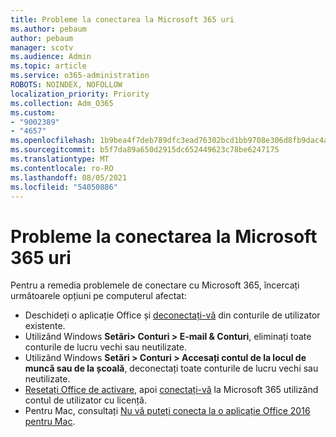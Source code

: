 ```yaml
---
title: Probleme la conectarea la Microsoft 365 uri
ms.author: pebaum
author: pebaum
manager: scotv
ms.audience: Admin
ms.topic: article
ms.service: o365-administration
ROBOTS: NOINDEX, NOFOLLOW
localization_priority: Priority
ms.collection: Adm_O365
ms.custom:
- "9002389"
- "4657"
ms.openlocfilehash: 1b9bea4f7deb789dfc3ead76302bcd1bb9708e306d8fb9dac4a9e7b8631bf9ed
ms.sourcegitcommit: b5f7da89a650d2915dc652449623c78be6247175
ms.translationtype: MT
ms.contentlocale: ro-RO
ms.lasthandoff: 08/05/2021
ms.locfileid: "54050886"
---
```

# <a name="issues-signing-into-microsoft-365-apps"></a>Probleme la conectarea la Microsoft 365 uri

Pentru a remedia problemele de conectare cu Microsoft 365, încercați următoarele opțiuni pe computerul afectat:

- Deschideți o aplicație Office și [deconectați-vă](https://go.microsoft.com/fwlink/?linkid=2114082) din conturile de utilizator existente.
- Utilizând Windows **Setări> Conturi > E-mail & Conturi**, eliminați toate conturile de lucru vechi sau neutilizate.
- Utilizând Windows **Setări > Conturi > Accesați contul de la locul de muncă sau de la școală**, deconectați toate conturile de lucru vechi sau neutilizate.
- [Resetați Office de activare,](https://docs.microsoft.com/office365/troubleshoot/activation/reset-office-365-proplus-activation-state) apoi [conectați-vă](https://support.office.com/article/sign-in-to-office-b9582171-fd1f-4284-9846-bdd72bb28426) la Microsoft 365 utilizând contul de utilizator cu licență.
- Pentru Mac, consultați [Nu vă puteți conecta la o aplicație Office 2016 pentru Mac](https://docs.microsoft.com/office365/troubleshoot/authentication/sign-in-to-office-2016-for-mac-fail).
